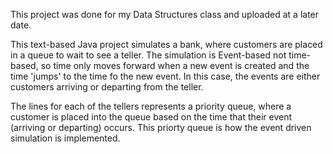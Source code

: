 This project was done for my Data Structures class and uploaded at a later date. 

This text-based Java project simulates a bank, where customers are placed in a queue to wait to see a teller. The simulation is Event-based not time-based, so time only moves forward when a new event is created and the time 'jumps' to the time fo the new event. In this case, the events are either customers arriving or departing from the teller.

The lines for each of the tellers represents a priority queue, where a customer is placed into the queue based on the time that their event (arriving or departing) occurs. This priorty queue is how the event driven simulation is implemented.

